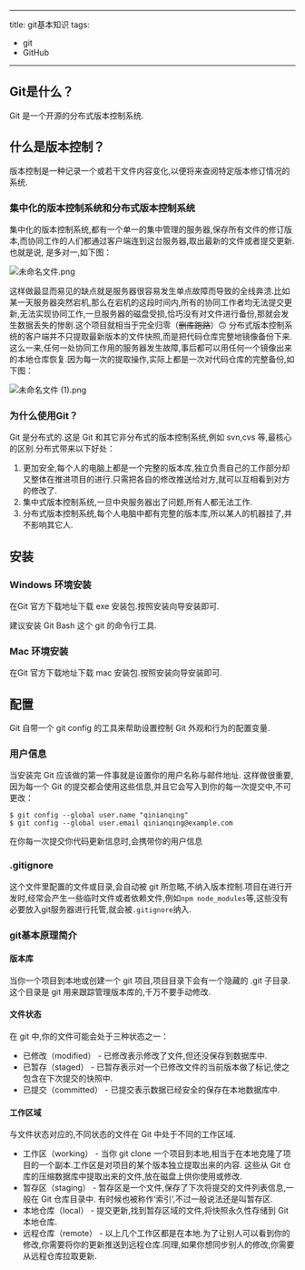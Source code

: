 <!--
 * @Descripttion: 
 * @version: 
 * @Author: sueRimn
 * @Date: 2020-06-22 14:32:42
 * @LastEditors: sueRimn
 * @LastEditTime: 2020-06-22 18:59:45
--> 
---
title: git基本知识
tags:
  - git
  - GitHub
---
## Git是什么？
  Git 是一个开源的分布式版本控制系统.
## 什么是版本控制？

  版本控制是一种记录一个或若干文件内容变化,以便将来查阅特定版本修订情况的系统.

### 集中化的版本控制系统和分布式版本控制系统

 集中化的版本控制系统,都有一个单一的集中管理的服务器,保存所有文件的修订版本,而协同工作的人们都通过客户端连到这台服务器,取出最新的文件或者提交更新.也就是说,  <!-- more -->是多对一,如下图：

  ![未命名文件.png](https://i.loli.net/2019/03/14/5c8a2964c00a2.png)

 这样做最显而易见的缺点就是服务器很容易发生单点故障而导致的全线奔溃.比如某一天服务器突然宕机,那么在宕机的这段时间内,所有的协同工作者均无法提交更新,无法实现协同工作,一旦服务器的磁盘受损,恰巧没有对文件进行备份,那就会发生数据丢失的惨剧.这个项目就相当于完全归零（~~删库跑路~~）🙃️
 分布式版本控制系统的客户端并不只提取最新版本的文件快照,而是把代码仓库完整地镜像备份下来.这么一来,任何一处协同工作用的服务器发生故障,事后都可以用任何一个镜像出来的本地仓库恢复.因为每一次的提取操作,实际上都是一次对代码仓库的完整备份,如下图：

 ![未命名文件 (1).png](https://i.loli.net/2019/03/14/5c8a2b75051e1.png)


### 为什么使用Git？

Git 是分布式的.这是 Git 和其它非分布式的版本控制系统,例如 svn,cvs 等,最核心的区别.分布式带来以下好处：

1. 更加安全,每个人的电脑上都是一个完整的版本库,独立负责自己的工作部分却又整体在推进项目的进行.只需把各自的修改推送给对方,就可以互相看到对方的修改了.
2. 集中式版本控制系统,一旦中央服务器出了问题,所有人都无法工作.
3. 分布式版本控制系统,每个人电脑中都有完整的版本库,所以某人的机器挂了,并不影响其它人.




## 安装
### Windows 环境安装

在Git 官方下载地址下载 exe 安装包.按照安装向导安装即可.

建议安装 Git Bash 这个 git 的命令行工具.

### Mac 环境安装

在Git 官方下载地址下载 mac 安装包.按照安装向导安装即可.

## 配置

 Git 自带一个 git config 的工具来帮助设置控制 Git 外观和行为的配置变量.

### 用户信息

 当安装完 Git 应该做的第一件事就是设置你的用户名称与邮件地址. 这样做很重要,因为每一个 Git 的提交都会使用这些信息,并且它会写入到你的每一次提交中,不可更改：
 ```
 $ git config --global user.name "qinianqing"
 $ git config --global user.email qinianqing@example.com
 ```
 在你每一次提交你代码更新信息时,会携带你的用户信息

### .gitignore

 这个文件里配置的文件或目录,会自动被 git 所忽略,不纳入版本控制.项目在进行开发时,经常会产生一些临时文件或者依赖文件,例如`npm node_modules`等,这些没有必要放入git服务器进行托管,就会被`.gitignore`纳入.

### git基本原理简介

#### 版本库
   当你一个项目到本地或创建一个 git 项目,项目目录下会有一个隐藏的 .git 子目录.这个目录是 git 用来跟踪管理版本库的,千万不要手动修改.
#### 文件状态
   在 git 中,你的文件可能会处于三种状态之一：

  - 已修改（modified） - 已修改表示修改了文件,但还没保存到数据库中.
  - 已暂存（staged） - 已暂存表示对一个已修改文件的当前版本做了标记,使之包含在下次提交的快照中.
  - 已提交（committed） - 已提交表示数据已经安全的保存在本地数据库中.    

#### 工作区域
   与文件状态对应的,不同状态的文件在 Git 中处于不同的工作区域.

  - 工作区（working） - 当你 git clone 一个项目到本地,相当于在本地克隆了项目的一个副本.工作区是对项目的某个版本独立提取出来的内容. 这些从 Git 仓库的压缩数据库中提取出来的文件,放在磁盘上供你使用或修改.
  - 暂存区（staging） - 暂存区是一个文件,保存了下次将提交的文件列表信息,一般在 Git 仓库目录中. 有时候也被称作‘索引’,不过一般说法还是叫暂存区.
  - 本地仓库（local） - 提交更新,找到暂存区域的文件,将快照永久性存储到 Git 本地仓库.
  - 远程仓库（remote） - 以上几个工作区都是在本地.为了让别人可以看到你的修改,你需要将你的更新推送到远程仓库.同理,如果你想同步别人的修改,你需要从远程仓库拉取更新.

